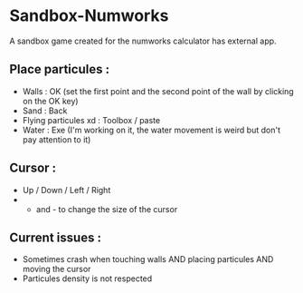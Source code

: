# Sandbox-Numworks
A sandbox game created for the numworks calculator has external app.

## Place particules :
- Walls : OK (set the first point and the second point of the wall by clicking on the OK key)
- Sand : Back
- Flying particules xd : Toolbox / paste
- Water : Exe (I'm working on it, the water movement is weird but don't pay attention to it)

## Cursor :
- Up / Down / Left / Right
- + and - to change the size of the cursor

## Current issues :
- Sometimes crash when touching walls AND placing particules AND moving the cursor
- Particules density is not respected

